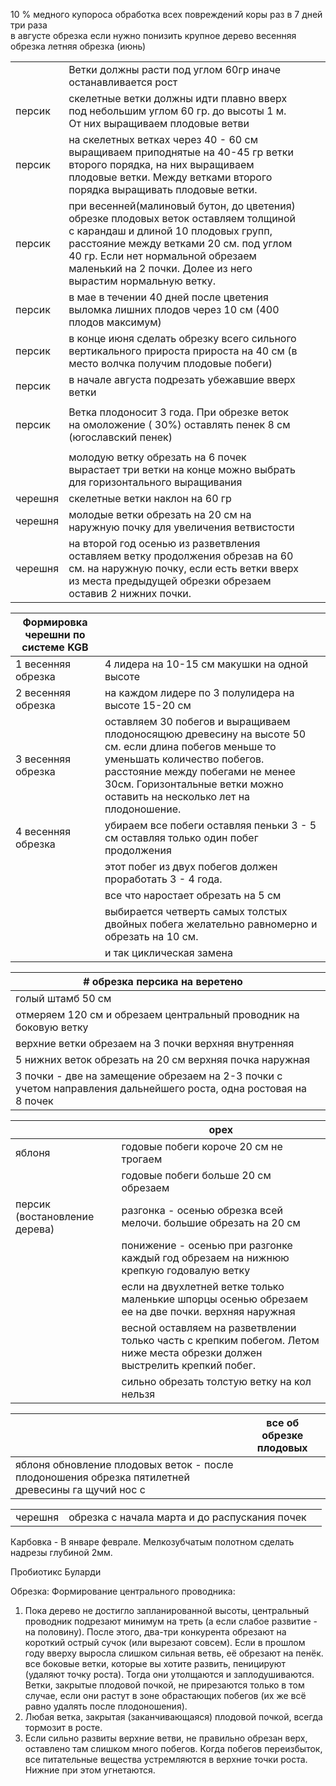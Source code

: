 10 % медного купороса обработка всех повреждений коры  раз в 7 дней три раза  
в августе обрезка если нужно понизить крупное дерево
весенняя обрезка
летняя обрезка (июнь)



|         |                                                                                                                                                                                                                                                                          |     |     |
| ------- | ------------------------------------------------------------------------------------------------------------------------------------------------------------------------------------------------------------------------------------------------------------------------ | --- | --- |
|         | Ветки должны расти под  углом 60гр иначе останавливается рост                                                                                                                                                                                                            |     |     |
| персик  | скелетные ветки должны идти плавно вверх под небольшим углом 60 гр. до высоты 1 м. От них выращиваем плодовые ветви                                                                                                                                                      |     |     |
| персик  | на скелетных ветках через 40 - 60 см выращиваем приподнятые на 40-45 гр ветки второго порядка, на них выращиваем плодовые ветки. Между ветками второго порядка выращивать плодовые ветки.                                                                                |     |     |
| персик  | при весенней(малиновый бутон, до цветения) обрезке плодовых веток оставляем толщиной с карандаш и длиной 10 плодовых групп, расстояние между ветками 20 см. под углом 40 гр. Если нет нормальной обрезаем маленький на 2 почки. Долее из него вырастим нормальную ветку. |     |     |
| персик  | в мае в течении 40 дней после цветения выломка лишних плодов через 10 см (400 плодов максимум)                                                                                                                                                                           |     |     |
| персик  | в конце июня сделать обрезку всего сильного вертикального прироста прироста на 40 см (в место волчка получим плодовые побеги)                                                                                                                                            |     |     |
| персик  | в начале августа подрезать убежавшие вверх ветки                                                                                                                                                                                                                         |     |     |
|         |                                                                                                                                                                                                                                                                          |     |     |
| персик  | Ветка плодоносит 3 года. При обрезке веток на омоложение ( 30%) оставлять пенек 8 см (югославский пенек)                                                                                                                                                                 |     |     |
|         |                                                                                                                                                                                                                                                                          |     |     |
|         | молодую ветку обрезать на 6 почек вырастает три ветки на конце можно выбрать для горизонтального выращивания                                                                                                                                                             |     |     |
| черешня | скелетные ветки наклон на 60 гр                                                                                                                                                                                                                                          |     |     |
| черешня | молодые ветки обрезать на 20 см  на наружную почку  для увеличения ветвистости                                                                                                                                                                                           |     |     |
| черешня | на второй год осенью из разветвления оставляем ветку продолжения обрезав на 60 см. на наружную почку, если есть ветки вверх из места предыдущей обрезки обрезаем оставив 2 нижних почки.                                                                                 |     |     |

| Формировка черешни по системе KGB |                                                                                                                                                                                                                                                     |
| --------------------------------- | --------------------------------------------------------------------------------------------------------------------------------------------------------------------------------------------------------------------------------------------------- |
| 1 весенняя обрезка                | 4 лидера на 10-15 см макушки на одной высоте                                                                                                                                                                                                        |
| 2 весенняя обрезка                | на каждом лидере по 3 полулидера на высоте 15-20 см                                                                                                                                                                                                 |
| 3 весенняя обрезка                | оставляем 30 побегов и выращиваем плодоносящюю древесину на высоте 50 см. если длина побегов меньше то уменьшать количество побегов. расстояние между побегами не менее 30см. Горизонтальные ветки можно оставить на несколько лет на плодоношение. |
| 4 весенняя обрезка                | убираем все побеги оставляя пеньки 3 - 5 см оставляя только один побег продолжения                                                                                                                                                                  |
|                                   | этот побег из двух побегов должен проработать 3 - 4 года.                                                                                                                                                                                           |
|                                   | все что наростает обрезать на 5 см                                                                                                                                                                                                                  |
|                                   | выбирается четверть самых толстых двойных побега желательно равномерно и обрезать на 10 см.                                                                                                                                                         |
|                                   | и так циклическая замена                                                                                                                                                                                                                            |



| # обрезка персика на веретено                                                                                     |     |
| ----------------------------------------------------------------------------------------------------------------- | --- |
| голый штамб 50 см                                                                                                 |     |
| отмеряем 120 см и обрезаем центральный проводник на боковую ветку                                                 |     |
| верхние ветки обрезаем на 3 почки верхняя внутренняя                                                              |     |
| 5 нижних веток обрезать на 20 см   верхняя почка наружная                                                         |     |
| 3 почки - две на замещение обрезаем на 2-3 почки с учетом направления дальнейшего роста, одна ростовая на 8 почек |     |

|                               | орех                                                                                                                       |
| ----------------------------- | -------------------------------------------------------------------------------------------------------------------------- |
| яблоня                        | годовые побеги короче 20 см не трогаем                                                                                     |
|                               | годовые побеги больше 20 см обрезаем                                                                                       |
| персик (востановление дерева) | разгонка - осенью обрезка всей мелочи. большие обрезать на 20 см                                                           |
|                               | понижение - осенью при разгонке каждый год обрезаем на нижнюю крепкую годовалую ветку                                      |
|                               | если на двухлетней ветке только маленькие шпорцы осенью обрезаем ее на две почки. верхняя наружная                         |
|                               | весной оставляем на разветвлении только часть с крепким побегом. Летом ниже места обрезки должен выстрелить крепкий побег. |
|                               | сильно обрезать толстую ветку на кол нельзя                                                                                |

|                                                                                                    | все об обрезке плодовых |
| -------------------------------------------------------------------------------------------------- | ----------------------- |
| яблоня обновление плодовых веток - после плодоношения обрезка пятилетней древесины га щучий нос  с |                         |

|         |                                               |     |
| ------- | --------------------------------------------- | --- |
| черешня | обрезка с начала марта и до распускания почек |     |

Карбовка - В январе феврале. Мелкозубчатым полотном сделать надрезы глубиной 2мм.


Пробиотикс Буларди

Обрезка:
Формирование центрального проводника:
1. Пока дерево не достигло запланированной высоты, центральный проводник подрезают минимум на треть (а если слабое развитие - на половину).  После этого, два-три конкурента обрезают на короткий острый сучок (или вырезают совсем).  Если в прошлом году вверху выросла слишком сильная ветвь, её обрезают на пенёк. все боковые ветки, которые вы хотите развить, пеницируют (удаляют точку роста).  Тогда они утолщаются и заплодушиваются. Ветки, закрытые плодовой почкой, не прирезаются только в том случае, если они растут в зоне обрастающих побегов (их же всё равно удалять после плодоношения).
2. Любая ветка, закрытая (заканчивающаяся) плодовой почкой,  всегда тормозит в росте.  
3. Если сильно развиты верхние ветви, не правильно обрезан верх, оставлено  там слишком много побегов.  Когда побегов переизбыток, все питательные вещества устремляются в верхние точки роста.  Нижние при этом угнетаются.  